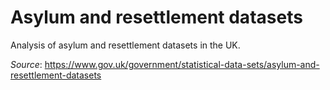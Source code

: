 # Asylum and resettlement datasets

Analysis of asylum and resettlement datasets in the UK.

*Source*: https://www.gov.uk/government/statistical-data-sets/asylum-and-resettlement-datasets
